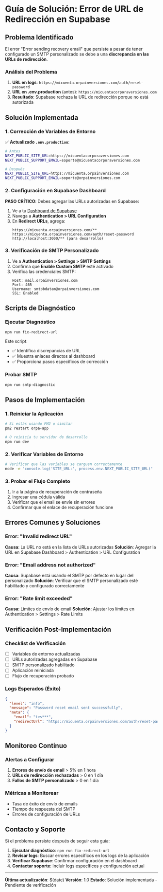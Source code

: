# Guía de Solución: Error de URL de Redirección en Supabase

## Problema Identificado

El error "Error sending recovery email" que persiste a pesar de tener configurado un SMTP personalizado se debe a una **discrepancia en las URLs de redirección**.

### Análisis del Problema

1. **URL en logs**: `https://micuenta.orpainversiones.com/auth/reset-password`
2. **URL en .env.production** (antes): `https://micuentacorporaversiones.com`
3. **Resultado**: Supabase rechaza la URL de redirección porque no está autorizada

## Solución Implementada

### 1. Corrección de Variables de Entorno

✅ **Actualizado `.env.production`**:
```bash
# Antes
NEXT_PUBLIC_SITE_URL=https://micuentacorporaversiones.com
NEXT_PUBLIC_SUPPORT_EMAIL=soporte@micuentacorporaversiones.com

# Después
NEXT_PUBLIC_SITE_URL=https://micuenta.orpainversiones.com
NEXT_PUBLIC_SUPPORT_EMAIL=soporte@orpainversiones.com
```

### 2. Configuración en Supabase Dashboard

**PASO CRÍTICO**: Debes agregar las URLs autorizadas en Supabase:

1. Ve a tu [Dashboard de Supabase](https://supabase.com/dashboard/project/smirsvavqrhqwzflhbwg)
2. Navega a **Authentication > URL Configuration**
3. En **Redirect URLs**, agrega:
   ```
   https://micuenta.orpainversiones.com/**
   https://micuenta.orpainversiones.com/auth/reset-password
   http://localhost:3000/** (para desarrollo)
   ```

### 3. Verificación de SMTP Personalizado

1. Ve a **Authentication > Settings > SMTP Settings**
2. Confirma que **Enable Custom SMTP** esté activado
3. Verifica las credenciales SMTP:
   ```
   Host: mail.orpainversiones.com
   Port: 465
   Username: smtpbdatam@orpainversiones.com
   SSL: Enabled
   ```

## Scripts de Diagnóstico

### Ejecutar Diagnóstico
```bash
npm run fix-redirect-url
```

Este script:
- ✅ Identifica discrepancias de URL
- ✅ Muestra enlaces directos al dashboard
- ✅ Proporciona pasos específicos de corrección

### Probar SMTP
```bash
npm run smtp-diagnostic
```

## Pasos de Implementación

### 1. Reiniciar la Aplicación
```bash
# Si estás usando PM2 o similar
pm2 restart orpa-app

# O reinicia tu servidor de desarrollo
npm run dev
```

### 2. Verificar Variables de Entorno
```bash
# Verificar que las variables se carguen correctamente
node -e "console.log('SITE_URL:', process.env.NEXT_PUBLIC_SITE_URL)"
```

### 3. Probar el Flujo Completo
1. Ir a la página de recuperación de contraseña
2. Ingresar una cédula válida
3. Verificar que el email se envíe sin errores
4. Confirmar que el enlace de recuperación funcione

## Errores Comunes y Soluciones

### Error: "Invalid redirect URL"
**Causa**: La URL no está en la lista de URLs autorizadas
**Solución**: Agregar la URL en Supabase Dashboard > Authentication > URL Configuration

### Error: "Email address not authorized"
**Causa**: Supabase está usando el SMTP por defecto en lugar del personalizado
**Solución**: Verificar que el SMTP personalizado esté habilitado y configurado correctamente

### Error: "Rate limit exceeded"
**Causa**: Límites de envío de email
**Solución**: Ajustar los límites en Authentication > Settings > Rate Limits

## Verificación Post-Implementación

### Checklist de Verificación
- [ ] Variables de entorno actualizadas
- [ ] URLs autorizadas agregadas en Supabase
- [ ] SMTP personalizado habilitado
- [ ] Aplicación reiniciada
- [ ] Flujo de recuperación probado

### Logs Esperados (Éxito)
```json
{
  "level": "info",
  "message": "Password reset email sent successfully",
  "meta": {
    "email": "tes***",
    "redirectUrl": "https://micuenta.orpainversiones.com/auth/reset-password"
  }
}
```

## Monitoreo Continuo

### Alertas a Configurar
1. **Errores de envío de email** > 5% en 1 hora
2. **URLs de redirección rechazadas** > 0 en 1 día
3. **Fallos de SMTP personalizado** > 0 en 1 día

### Métricas a Monitorear
- Tasa de éxito de envío de emails
- Tiempo de respuesta del SMTP
- Errores de configuración de URLs

## Contacto y Soporte

Si el problema persiste después de seguir esta guía:

1. **Ejecutar diagnóstico**: `npm run fix-redirect-url`
2. **Revisar logs**: Buscar errores específicos en los logs de la aplicación
3. **Verificar Supabase**: Confirmar configuración en el dashboard
4. **Contactar soporte**: Incluir logs específicos y configuración actual

---

**Última actualización**: $(date)
**Versión**: 1.0
**Estado**: Solución implementada - Pendiente de verificación